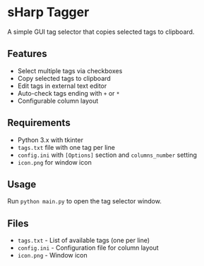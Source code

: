 # sHarp Tagger

A simple GUI tag selector that copies selected tags to clipboard.

## Features

- Select multiple tags via checkboxes
- Copy selected tags to clipboard
- Edit tags in external text editor
- Auto-check tags ending with `+` or `*`
- Configurable column layout

## Requirements

- Python 3.x with tkinter
- `tags.txt` file with one tag per line
- `config.ini` with `[Options]` section and `columns_number` setting
- `icon.png` for window icon

## Usage

Run `python main.py` to open the tag selector window.

## Files

- `tags.txt` - List of available tags (one per line)
- `config.ini` - Configuration file for column layout
- `icon.png` - Window icon